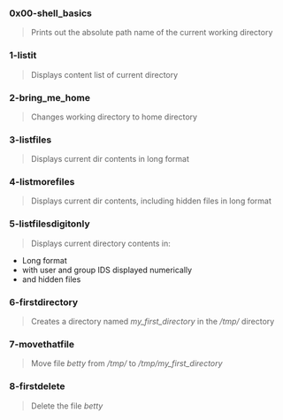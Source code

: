 ### 0x00-shell_basics
> Prints out the absolute path name of the current working directory

### 1-listit
> Displays content list of current directory

### 2-bring_me_home
> Changes working directory to home directory

### 3-listfiles
> Displays current dir contents in long format

### 4-listmorefiles
> Displays current dir contents, including hidden files in long format

### 5-listfilesdigitonly
> Displays current directory contents in:
* Long format
* with user and group IDS displayed numerically
* and hidden files

### 6-firstdirectory
> Creates a directory named _my\_first\_directory_ in the _/tmp/_ directory

### 7-movethatfile
> Move file _betty_ from _/tmp/_ to _/tmp/my\_first\_directory_

### 8-firstdelete
> Delete the file _betty_

